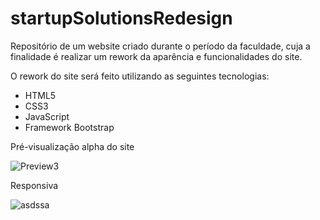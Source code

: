 # startupSolutionsRedesign

Repositório de um website criado durante o período da faculdade, cuja a finalidade é realizar um rework da aparência e funcionalidades do site.

O rework do site será feito utilizando as seguintes tecnologias:

- HTML5
- CSS3
- JavaScript
- Framework Bootstrap

Pré-visualização alpha do site

![Preview3](https://user-images.githubusercontent.com/43629739/157311883-573c9e78-b831-4f9b-aeeb-2d7cfd61b101.png)

Responsiva

![asdssa](https://user-images.githubusercontent.com/43629739/157312245-ee95aaaf-c3b5-4d5b-8e60-40f0f30c83c3.png)
